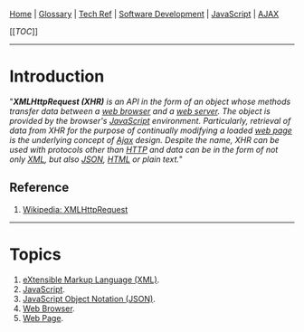 [Home](/Slalom-LLC/Slalom-Consulting) | [Glossary](/Glossary) | [Tech Ref](/Tech-Ref) | [Software Development](/Tech-Ref/Software-Development) | [JavaScript](/Tech-Ref/Software-Development/JavaScript) | [AJAX](/Tech-Ref/WWW-\(World-Wide-Web\)/AJAX-\(Asynchronous-JavaScript-and-XML\))

[[_TOC_]]

---
# Introduction
"_***XMLHttpRequest (XHR)*** is an API in the form of an object whose methods transfer data between a [web browser](/Tech-Ref/WWW-\(World-Wide-Web\)/Web-Browser) and a [web server](/Tech-Ref/WWW-\(World-Wide-Web\)/Web-Server). The object is provided by the browser's [JavaScript](/Tech-Ref/Software-Development/JavaScript) environment. Particularly, retrieval of data from XHR for the purpose of continually modifying a loaded [web page](/Tech-Ref/WWW-\(World-Wide-Web\)/Web-Page) is the underlying concept of [Ajax](/Tech-Ref/WWW-\(World-Wide-Web\)/AJAX-\(Asynchronous-JavaScript-and-XML\)) design. Despite the name, XHR can be used with protocols other than [HTTP](/Tech-Ref/WWW-\(World-Wide-Web\)/HTTP-\(Hypertext-Transfer-Protocol\)) and data can be in the form of not only [XML](/Tech-Ref/Software-Development/Markup-Language/XML-\(eXtensible-Markup-Language\)), but also [JSON](/Tech-Ref/Software-Development/JSON-\(JavaScript-Object-Notation\)), [HTML](/Tech-Ref/WWW-\(World-Wide-Web\)/HTML-\(Hypertext-Markup-Language\)) or plain text._"

## Reference
1. [Wikipedia: XMLHttpRequest](https://en.wikipedia.org/wiki/XMLHttpRequest)

---
# Topics
1. [eXtensible Markup Language (XML)](/Tech-Ref/Software-Development/Markup-Language/XML-\(eXtensible-Markup-Language\)).
1. [JavaScript](/Tech-Ref/Software-Development/JavaScript).
1. [JavaScript Object Notation (JSON)](/Tech-Ref/Software-Development/JSON-\(JavaScript-Object-Notation\)).
1. [Web Browser](/Tech-Ref/WWW-\(World-Wide-Web\)/Web-Browser).
1. [Web Page](/Tech-Ref/WWW-\(World-Wide-Web\)/Web-Page).
